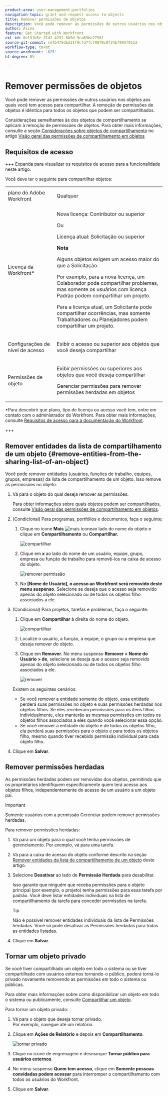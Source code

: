 ```yaml
---
product-area: user-management;portfolios
navigation-topic: grant-and-request-access-to-objects
title: Remover permissões de objetos
description: Você pode remover as permissões de outros usuários nos objetos aos quais você tem acesso para compartilhar. A remoção de permissões de objetos é idêntica para todos os objetos que podem ser compartilhados.
author: Alina
feature: Get Started with Workfront
exl-id: 8e191b5e-31df-4291-8b9d-9ca69be27561
source-git-commit: ce7b475dbd11f9cfd7fcf9879c0f34bf993f9113
workflow-type: tm+mt
source-wordcount: '825'
ht-degree: 0%

---
```


# Remover permissões de objetos

<!--Audited: 01/2024-->

Você pode remover as permissões de outros usuários nos objetos aos quais você tem acesso para compartilhar. A remoção de permissões de objetos é idêntica para todos os objetos que podem ser compartilhados.

Considerações semelhantes às dos objetos de compartilhamento se aplicam à remoção de permissões de objetos. Para obter mais informações, consulte a seção [Considerações sobre objetos de compartilhamento](../../workfront-basics/grant-and-request-access-to-objects/sharing-permissions-on-objects-overview.md#consider) no artigo [Visão geral das permissões de compartilhamento em objetos](../../workfront-basics/grant-and-request-access-to-objects/sharing-permissions-on-objects-overview.md)

## Requisitos de acesso

+++ Expanda para visualizar os requisitos de acesso para a funcionalidade neste artigo.


Você deve ter o seguinte para compartilhar objetos:

<table style="table-layout:auto"> 
 <col> 
 <col> 
 <tbody> 
  <tr> 
   <td role="rowheader">plano do Adobe Workfront</td> 
   <td> <p>Qualquer </p> </td> 
  </tr> 
  <tr> 
   <td role="rowheader">Licença da Workfront*</td> 
   <td> <p>Nova licença: Contributor ou superior</p>
   Ou  
   <p>Licença atual: Solicitação ou superior</p>
   <p><b>Nota</b></p>

<p>Alguns objetos exigem um acesso maior do que a Solicitação. </p>

<p>Por exemplo, para a nova licença, um Colaborador pode compartilhar problemas, mas somente os usuários com licença Padrão podem compartilhar um projeto.</p>

<p>Para a licença atual, um Solicitante pode compartilhar ocorrências, mas somente Trabalhadores ou Planejadores podem compartilhar um projeto.</p> 
   </td> 
  </tr> 
  <tr> 
   <td role="rowheader">Configurações de nível de acesso</td> 
   <td> <p>Exibir o acesso ou superior aos objetos que você deseja compartilhar</p> </td> 
  </tr> 
  <tr> 
   <td role="rowheader">Permissões de objeto</td> 
   <td> <p>Exibir permissões ou superiores aos objetos que você deseja compartilhar</p> <p>Gerenciar permissões para remover permissões herdadas em objetos</p>  </td> 
  </tr> 
 </tbody> 
</table>

*Para descobrir que plano, tipo de licença ou acesso você tem, entre em contato com o administrador do Workfront. Para obter mais informações, consulte [Requisitos de acesso para a documentação do Workfront](/help/quicksilver/administration-and-setup/add-users/access-levels-and-object-permissions/access-level-requirements-in-documentation.md).

+++

## Remover entidades da lista de compartilhamento de um objeto {#remove-entities-from-the-sharing-list-of-an-object}

Você pode remover entidades (usuários, funções de trabalho, equipes, grupos, empresas) da lista de compartilhamento de um objeto. Isso remove as permissões no objeto.

1. Vá para o objeto do qual deseja remover as permissões.

   Para obter informações sobre quais objetos podem ser compartilhados, consulte [Visão geral das permissões de compartilhamento em objetos](../../workfront-basics/grant-and-request-access-to-objects/sharing-permissions-on-objects-overview.md).

1. (Condicional) Para programas, portfólios e documentos, faça o seguinte:

   1. Clique no ícone **Mais** ![mais ícone](assets/more-icon.png)ao lado do nome do objeto e clique em **Compartilhamento** ou **Compartilhar.**

      ![compartilhar](assets/share-a-document-350x160.png)

   1. Clique em **x** ao lado do nome de um usuário, equipe, grupo, empresa ou função de trabalho para removê-los na caixa de acesso do objeto.

      ![remover permissão](assets/remove-permissions-on-portfolio.png)

   1. No **[Nome de Usuário], o acesso ao Workfront será removido deste menu suspenso**. Selecione se deseja que o acesso seja removido apenas do objeto selecionado ou de todos os objetos filho associados a ele.

1. (Condicional) Para projetos, tarefas e problemas, faça o seguinte:

   1. Clique em **Compartilhar** à direita do nome do objeto.

      ![compartilhar](assets/new-share-button.png)
   1. Localize o usuário, a função, a equipe, o grupo ou a empresa que deseja remover do objeto.
   1. Clique em **Remover**.
No menu suspenso **Remover &lt; Nome do Usuário > de**, selecione se deseja que o acesso seja removido apenas do objeto selecionado ou de todos os objetos filho associados a ele.

      ![remover](assets/remove-permissions-on-project-nwe-350x479.png)

   Existem os seguintes cenários:

   * Se você remover a entidade somente do objeto, essa entidade perderá suas permissões no objeto e suas permissões herdadas nos objetos filhos. Se eles receberam permissões para os itens filhos individualmente, eles manterão as mesmas permissões em todos os objetos filhos associados a eles quando você selecionar essa opção.
   * Se você remover a entidade do objeto e de todos os objetos filho, ela perderá suas permissões para o objeto e para todos os objetos filho, mesmo quando tiver recebido permissão individual para cada objeto filho.

1. Clique em **Salvar**.

<!--
## Remove permissions from several objects in bulk

You can remove entities (users, job roles, teams, groups, companies) from several objects at a time when you bulk select them in a list.

>[!NOTE]
>
>You cannot view what access entities have for all the objects selected when you select them in bulk. You must know which entity you want to remove from the sharing of the objects selected before removing their permissions.

1. Go to the list of objects that you want to share.

   For information about which objects can be shared, see [Overview of sharing permissions on objects](../../workfront-basics/grant-and-request-access-to-objects/sharing-permissions-on-objects-overview.md).

1. Select several objects in the list, then click the **Share** icon ![share icon](assets/share-icon.png)at the top of the list. 
1. Type the name of the user, role, team, group, or company for which you want to remove the access in the **Edit `<Object Name>` access to** field. 
1. From the access drop-down menu, select **No Access**.

   ![remove in bulk](assets/no-access-option-removing-permissions-bulk-tasks-nwe-350x166.png)

1. In the `<User Name>`'s Workfront access will be removed from this drop-down menu, select whether you want their access to be removed just from the objects that you have selected, or from all other children objects associated with it.  
   The following scenarios exist:

   * If you remove the entity only from the object, that entity loses their permissions on the object, and their inherited permissions to the children objects. If they were previously granted permissions to the children items individually, they retain the same permissions on all children objects associated with it when you select this option.&nbsp;
   * If you remove the entity from the object and all the children objects, that entity loses their permissions to the object as well as all children objects, even when they were previously given individual permission on each child object.

   **Example:** Select whether to remove permissions to just the tasks you selected in a list, or to the issues and documents attached to the tasks as well.

   ![access](assets/remove-permissions-bulk-drop-down-for-attached-objects-nwe-350x96.png)

1. (Optional) To change permissions in bulk for several objects, select another level of sharing for the selected entity.

   For example, if they have Manage permissions, select Contribute or View instead. 

1. Click **Save**.

-->

## Remover permissões herdadas

As permissões herdadas podem ser removidas dos objetos, permitindo que os proprietários identifiquem especificamente quem terá acesso aos objetos filhos, independentemente do acesso de um usuário a um objeto pai.

>[!IMPORTANT]
>
>Somente usuários com a permissão Gerenciar podem remover permissões herdadas.

Para remover permissões herdadas:

1. Vá para um objeto para o qual você tenha permissões de gerenciamento. Por exemplo, vá para uma tarefa.
1. Vá para a caixa de acesso do objeto conforme descrito na seção [Remover entidades da lista de compartilhamento de um objeto](#remove-entities-from-the-sharing-list-of-an-object) deste artigo.
1. Selecione **Desativar** ao lado de **Permissão Herdada** para desabilitar.

   Isso garante que ninguém que receba permissões para o objeto principal (por exemplo, o projeto) tenha permissões para essa tarefa por padrão. Você deve listar entidades individuais na lista de compartilhamento da tarefa para conceder permissões na tarefa.

   >[!TIP]
   >
   >Não é possível remover entidades individuais da lista de Permissões herdadas. Você só pode desativar as Permissões herdadas para todas as entidades listadas.

1. Clique em **Salvar**. 

## Tornar um objeto privado

Se você tiver compartilhado um objeto em todo o sistema ou se tiver compartilhado com usuários externos tornando-o público, poderá torná-lo privado novamente removendo as permissões em todo o sistema ou públicas. 

Para obter mais informações sobre como disponibilizar um objeto em todo o sistema ou publicamente, consulte [Compartilhar um objeto](../../workfront-basics/grant-and-request-access-to-objects/share-an-object.md).

Para tornar um objeto privado:

1. Vá para o objeto que deseja tornar privado.\
   Por exemplo, navegue até um relatório.
1. Clique em **Ações de Relatório** e depois em **Compartilhamento**.

   ![tornar privado](assets/report-permissions-make-private-nwe-350x477.png)

1. Clique no ícone de engrenagem e desmarque **Tornar público para usuários externos**.
1. No menu suspenso **Quem tem acesso**, clique em **Somente pessoas convidadas podem acessar** para interromper o compartilhamento com todos os usuários do Workfront.
1. Clique em **Salvar**.
